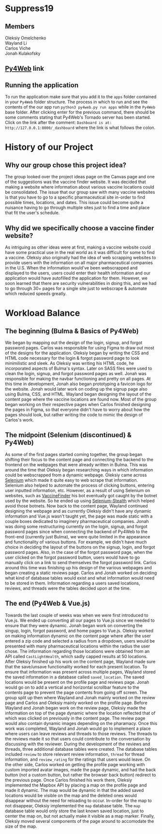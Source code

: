 # Suppress19

## Members

Oleksiy Omelchenko\
Wayland Li\
Carlos Viche\
Jonah Kulakofsky

## [Py4Web](https://py4web.com/) link 


## Running the application
To run the application make sure that you add it to the `apps` folder contained in your `Py4Web` folder structure. The process in which to run and see the contents of the our app run `python3 py4web.py run apps` while in the `Py4Web` base folder. After clicking enter for the previous command, there should be some comments stating that Py4Web's Tornado server has been started. Click on the link after the comment: `Dashboard is at: http://127.0.0.1:8000/_dashboard` where the link is what follows the colon.  

# History of our Project

## Why our group chose this project idea?
The group looked over the project ideas page on the Canvas page and one of the suggestions was the vaccine finder website. It was decided that making a website where information about various vaccine locations could be consolidated. The issue that our group saw with many vaccine websites is that you have to go to a specific pharmaceutical site in-order to find possible times, locations, and dates. This issue could become quite a nuisance having to go through multiple sites just to find a time and place that fit the user's schedule. 

## Why did we specifically choose a vaccine finder website?
As intriguing as other ideas were at first, making a vaccine website could have some practical use in the real world as it was difficult for some to find a vaccine. Oleksiy also originally had the idea of web scrapping websites to provide users with the information on all major pharmaceutical companies in the U.S. When the information would've been webscrapped and displayed to the users, users could enter their health information and our application would have autofilled the application for them. However, we soon learned that there are security vulnerabilities in doing this, and we had to go through 30+ pages for a single site just to webscrape & automate which reduced speeds greatly. 

# Workload Balance

## The beginning (Bulma & Basics of Py4Web)
We began by mapping out the design of the login, signup, and forgot password pages. Carlos was responsible for using Figma to draw out most of the designs for the application. Oleksiy began by writing the CSS and HTML code necessary for the login & forgot password page to look minimilistic and sleek. As Oleksiy was writing his HTML code, he incorporated aspects of Bulma's syntax. Later on SASS files were used to clean the login, signup, and forgot password pages as well. Jonah was responsible for making the navbar functioning and pretty on all pages. At this time in development, Jonah also began prototyping a favicon logo for the website. Jonah would later work on coding up the signup page also using Bulma, CSS, and HTML. Wayland began designing the layout of the content page where the vaccine locations are found now. Most of the group began working on their respective pages when Carlos finished designing the pages in Figma, so that everyone didn't have to worry about how the pages should look, but rather writing the code to mimic the design of Carlos's work. 

## The midpoint (Selenium (discontinued) & Py4Web) 
As some of the first pages started coming together, the group began shifting their focus to the content page and connecting the backend to the frontend on the webpages that were already written in Bulma. This was around the time that Oleksiy began researching ways in which information could be webscrapped from a dynamic webpage. Oleksiy came across [Selenium](https://selenium-python.readthedocs.io/) which made it quite easy to web scrape that information. Selenium also helped to automate the process of clicking buttons, entering user inputted information, etc. However, as a result of using Selenium on websites, such as [VaccineFinder](https://www.vaccines.gov/search/) his bot eventually got caught by the botnet used by the website. So he ended up using [Selenium-Stealth](https://github.com/diprajpatra/selenium-stealth) which helped avoid those botnets. Now back to the content page, Wayland continued designing the webpage and as currently Oleksiy didn't have any dynamic information and Vue.js wasn't taught yet, the page was made static with a couple boxes dedicated to imaginery pharmaceutical companies. Jonah was doing some restructuring currently on the login, signup, and forgot password pages since when connecting the backend of Py4Web to the front-end (currently just Bulma), we were quite limited in the appearance and functionality of various buttons. For example, we didn't have much choice in deciding the layout of the buttons on the signup, login, and forgot password pages. Also, in the case of the forgot password page, when the user clicked on the forgot password button, users would have to go manually click on a link to send themselves the forgot password link. Carlos around this time was finishing up his design of the various webpages and began creating a static reviews page. Carlos and Jonah worked on deciding what kind of database tables would exist and what information would need to be stored in them. Information regarding a users saved locations, reviews, and threads were the tables decided upon at the time.

## The end (Py4Web & Vue.js)
Towards the last couple of weeks was when we were first introduced to Vue.js. We ended up converting all our pages to Vue.js since we needed to ensure that they were dynamic. Jonah began work on converting the singup, login, forgot password, and home pages to Vue.js. Oleksiy worked on making information dynamic on the content page where after the user entered a zip code and selected a radius from a dropdown, users would be presented with many pharmaceutical locations within the radius the user chose. The information regarding those locations were obtained from an API called `CastLightHealth`, which sadly capped results at 50 locations. After Oleksiy finished up his work on the content page, Wayland made sure that the save/unsave functionality worked for each present location. To ensure that information was present across multiple pages, Wayland stored the saved information in a database called `saved_location`. The saved locations would be present on the profile page and reviews page. Jonah would go on to add a vertical and horizontal scrollbar feature to the contents page to prevent the page contents from going off screen. The group split up then where Wayland and Jonah mainly worked on the review page and Carlos and Oleksiy mainly worked on the profile page. Before Wayland and Jonah began work on the review page, Oleksiy made the information on top of the page dynamic where the location reflected that of which was clicked on previously in the content page. The review page would also contain dynamic images depending on the pharamacy. Once this work was completed, Wayland and Jonah would go to implement a place where users can leave reviews and threads to those reviews. The threads to the reviews made it so that users could contribute to the conversation by discussing with the reviewer. During the development of the reviews and threads, three additional database tables were created. The database tables included `review` to store relevant review information, `thread` for thread information, and `review_rating` for the ratings that users would leave. On the other side, Carlos worked on getting the profile page working with custom imported avatar images, made the page dynamic, and had the back button (not a custom button, but rather the browser back button) redirect to the previous page. Once Carlos finished his work there, Oleksiy implemented the Mapbox API by placing a map on the profile page and made it dynamic. The map would be dynamic in that the added saved locations would be visible on the map and the deleted ones would disappear without the need for reloading to occur. In-order for the map to not disappear, Oleksiy implemented the `map` database table. The `map` database table would only store the last known saved location, just to center the map on, but not actually make it visible as a map marker. Finally, Oleksiy moved several components of the page around to accomodate the size of the map. 
